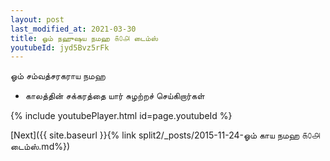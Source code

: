```yaml
---
layout: post
last_modified_at: 2021-03-30
title: ஓம் நஹுஷய நமஹ ௧௦௮ டைம்ஸ்
youtubeId: jyd5Bvz5rFk
---
```

 
 
 ஓம் சம்வத்சரகராய நமஹ  
 
 -  காலத்தின் சக்கரத்தை யார் சுழற்றச் செய்கிறார்கள் 
 
  
 
  
 
 
 
 
 
 


{% include youtubePlayer.html id=page.youtubeId %}
 
[Next]({{ site.baseurl }}{% link  split2/_posts/2015-11-24-ஓம் காய நமஹ  ௧௦௮ டைம்ஸ்.md%})
 
